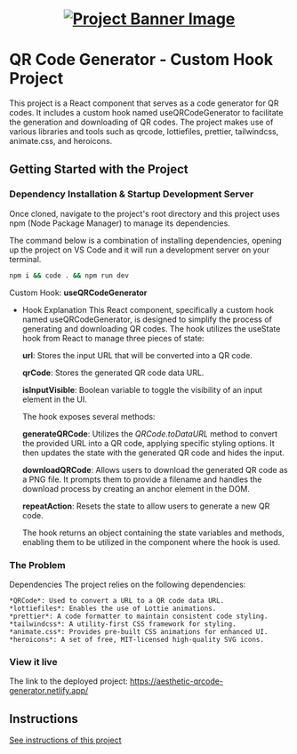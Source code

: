 <h1 align="center">
  <a href="">
    <img src="/src/assets/custom-hooks.svg" alt="Project Banner Image">
  </a>
</h1>

# QR Code Generator - Custom Hook Project

This project is a React component that serves as a code generator for QR codes. It includes a custom hook named useQRCodeGenerator to facilitate the generation and downloading of QR codes. The project makes use of various libraries and tools such as qrcode, lottiefiles, prettier, tailwindcss, animate.css, and heroicons.

## Getting Started with the Project

### Dependency Installation & Startup Development Server

Once cloned, navigate to the project's root directory and this project uses npm (Node Package Manager) to manage its dependencies.

The command below is a combination of installing dependencies, opening up the project on VS Code and it will run a development server on your terminal.

```bash
npm i && code . && npm run dev
```

Custom Hook: **useQRCodeGenerator**

- Hook Explanation
  This React component, specifically a custom hook named useQRCodeGenerator, is designed to simplify the process of generating and downloading QR codes. The hook utilizes the useState hook from React to manage three pieces of state:

  **url**: Stores the input URL that will be converted into a QR code.

  **qrCode**: Stores the generated QR code data URL.

  **isInputVisible**: Boolean variable to toggle the visibility of an input element in the UI.

  The hook exposes several methods:

  **generateQRCode**: Utilizes the _QRCode.toDataURL_ method to convert the provided URL into a QR code, applying specific styling options. It then updates the state with the generated QR code and hides the input.

  **downloadQRCode**: Allows users to download the generated QR code as a PNG file. It prompts them to provide a filename and handles the download process by creating an anchor element in the DOM.

  **repeatAction**: Resets the state to allow users to generate a new QR code.

  The hook returns an object containing the state variables and methods, enabling them to be utilized in the component where the hook is used.

### The Problem

Dependencies
The project relies on the following dependencies:

    *QRCode*: Used to convert a URL to a QR code data URL.
    *lottiefiles*: Enables the use of Lottie animations.
    *prettier*: A code formatter to maintain consistent code styling.
    *tailwindcss*: A utility-first CSS framework for styling.
    *animate.css*: Provides pre-built CSS animations for enhanced UI.
    *heroicons*: A set of free, MIT-licensed high-quality SVG icons.

### View it live

The link to the deployed project:
https://aesthetic-qrcode-generator.netlify.app/

## Instructions

<a href="instructions.md">
   See instructions of this project
  </a>
